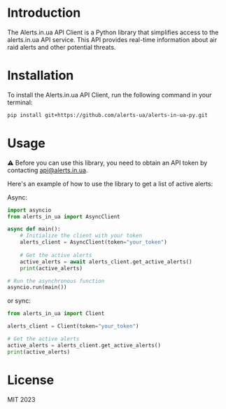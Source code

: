 # Introduction
The Alerts.in.ua API Client is a Python library that simplifies access to the alerts.in.ua API service. This API provides real-time information about air raid alerts and other potential threats.



# Installation
To install the Alerts.in.ua API Client, run the following command in your terminal:

```bash
pip install git+https://github.com/alerts-ua/alerts-in-ua-py.git
```



# Usage

⚠️ Before you can use this library, you need to obtain an API token by contacting api@alerts.in.ua.

Here's an example of how to use the library to get a list of active alerts:

Async:
```python
import asyncio
from alerts_in_ua import AsyncClient

async def main():
    # Initialize the client with your token
    alerts_client = AsyncClient(token="your_token")
    
    # Get the active alerts
    active_alerts = await alerts_client.get_active_alerts()
    print(active_alerts)

# Run the asynchronous function
asyncio.run(main())

```
or sync:
```python
from alerts_in_ua import Client

alerts_client = Client(token="your_token")

# Get the active alerts
active_alerts = alerts_client.get_active_alerts()
print(active_alerts)
```

# License
MIT 2023
